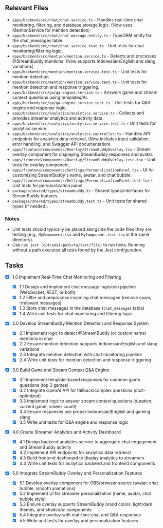 ## Relevant Files

- `apps/backend/src/chat/chat.service.ts` - Handles real-time chat monitoring, filtering, and database storage logic. (Now uses MentionService for mention detection)
- `apps/backend/src/chat/chat-message.entity.ts` - TypeORM entity for the chat_messages table.
- `apps/backend/src/chat/chat.service.test.ts` - Unit tests for chat monitoring/filtering logic.
- `apps/backend/src/mention/mention.service.ts` - Detects and processes @StreamBuddy mentions. (Now supports Indonesian/English and slang variations)
- `apps/backend/src/mention/mention.service.test.ts` - Unit tests for mention detection.
- `apps/backend/src/mention/mention.service.test.ts` - Unit tests for mention detection and response triggering.
- `apps/backend/src/qa/qa-engine.service.ts` - Answers game and stream context questions using templates/AI.
- `apps/backend/src/qa/qa-engine.service.test.ts` - Unit tests for Q&A engine and response logic.
- `apps/backend/src/analytics/analytics.service.ts` - Collects and provides streamer analytics and activity data.
- `apps/backend/src/analytics/analytics.service.test.ts` - Unit tests for analytics service.
- `apps/backend/src/analytics/analytics.controller.ts` - Handles API endpoints for analytics data retrieval. (Now includes input validation, error handling, and Swagger API documentation)
- `apps/frontend/components/Overlay/StreamBuddyOverlay.tsx` - Stream overlay component for displaying StreamBuddy responses and avatar.
- `apps/frontend/components/Overlay/StreamBuddyOverlay.test.tsx` - Unit tests for overlay component.
- `apps/frontend/components/Settings/PersonalizationPanel.tsx` - UI for customizing StreamBuddy's name, avatar, and chat bubble.
- `apps/frontend/components/Settings/PersonalizationPanel.test.tsx` - Unit tests for personalization panel.
- `packages/shared/types/streambuddy.ts` - Shared types/interfaces for StreamBuddy features.
- `packages/shared/types/streambuddy.test.ts` - Unit tests for shared types (if needed).

### Notes

- Unit tests should typically be placed alongside the code files they are testing (e.g., `MyComponent.tsx` and `MyComponent.test.tsx` in the same directory).
- Use `npx jest [optional/path/to/test/file]` to run tests. Running without a path executes all tests found by the Jest configuration.

## Tasks

- [x] 1.0 Implement Real-Time Chat Monitoring and Filtering

  - [x] 1.1 Design and implement chat message ingestion pipeline (WebSocket, REST, or both)
  - [x] 1.2 Filter and preprocess incoming chat messages (remove spam, irrelevant messages)
  - [x] 1.3 Store chat messages in the database (`chat_messages` table)
  - [x] 1.4 Write unit tests for chat monitoring and filtering logic

- [x] 2.0 Develop StreamBuddy Mention Detection and Response System

  - [x] 2.1 Implement logic to detect @StreamBuddy (or custom name) mentions in chat
  - [x] 2.2 Ensure mention detection supports Indonesian/English and slang variations
  - [x] 2.3 Integrate mention detection with chat monitoring pipeline
  - [x] 2.4 Write unit tests for mention detection and response triggering

- [x] 3.0 Build Game and Stream Context Q&A Engine

  - [x] 3.1 Implement template-based responses for common game questions (top 3 games)
  - [x] 3.2 Integrate OpenAI API for fallback/complex questions (cost-optimized)
  - [x] 3.3 Implement logic to answer stream context questions (duration, current game, viewer count)
  - [x] 3.4 Ensure responses use proper Indonesian/English and gaming slang
  - [x] 3.5 Write unit tests for Q&A engine and response logic

- [x] 4.0 Create Streamer Analytics and Activity Dashboard

  - [x] 4.1 Design backend analytics service to aggregate chat engagement and StreamBuddy activity
  - [x] 4.2 Implement API endpoints for analytics data retrieval
  - [x] 4.3 Build frontend dashboard to display analytics to streamers
  - [x] 4.4 Write unit tests for analytics backend and frontend components

- [x] 5.0 Integrate StreamBuddy Overlay and Personalization Features
  - [x] 5.1 Develop overlay component for OBS/browser source (avatar, chat bubble, smooth animations)
  - [x] 5.2 Implement UI for streamer personalization (name, avatar, chat bubble style)
  - [x] 5.3 Ensure overlay supports StreamBuddy brand colors, light/dark themes, and shadcn/ui components
  - [x] 5.4 Integrate overlay with real-time chat and Q&A responses
  - [x] 5.5 Write unit tests for overlay and personalization features
